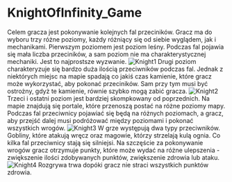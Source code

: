 # KnightOfInfinity_Game
Celem gracza jest pokonywanie kolejnych fal przeciników. Gracz ma do wyboru trzy różne poziomy, każdy różniący się od siebie wyglądem, jak i mechanikami.
Pierwszym poziomem jest poziom leśny. Podczas fal pojawia się mała liczba przeciników, a sam poziom nie ma charakterystycznej mechaniki. Jest to najprostsze wyzwanie.
![Knight1](https://user-images.githubusercontent.com/87769135/151232018-a5bc8dd7-0aa1-42ad-9ee2-771aca863cc5.png)
Drugi poziom charakteryzuje się bardzo duża ilością przeciwników podczas fal. Jednak z niektórych miejsc na mapie spadają co jakiś czas kamienie, które gracz może wykorzystać, aby pokonać przeciników. Sam przy tym musi być ostrożny, gdyż te kamienie, równie szybko mogą zabić gracza.
![Knight2](https://user-images.githubusercontent.com/87769135/151234115-54db1fcb-f119-4114-bf53-578d434fc1b0.png)
Trzeci i ostatni poziom jest bardziej skompkowany od poprzednich. Na mapie znajdują się portale, które przenoszą postać na różne poziomy mapy. Podczas fal przeciwnicy pojawiać się będą na różnych poziomach, a gracz, aby przejść dalej musi podróżować między poziomami i pokonać wszystkich wrogów.
![Knight3](https://user-images.githubusercontent.com/87769135/151235736-2016bb6b-e12e-4133-b2dc-a22590c3a550.png)
W grze występują dwa typy przeciwników. Gobliny, które atakują wręcz oraz magowie, którzy strzelają kulą ognia. 
Co kilka fal przeciwnicy stają się silniejsi. Na szczęście za pokonywanie wrogów gracz otrzymuje punkty, które może wydać na różne ulepszenia - zwiększenie ilości zdobywanych punktów, zwiększenie zdrowia lub ataku.
![Knight4](https://user-images.githubusercontent.com/87769135/151237479-6df37872-3b59-474f-ac1a-05cfe957d299.png)
Rozgrywa trwa dopóki gracz nie straci wszystkich punktów zdrowia.
